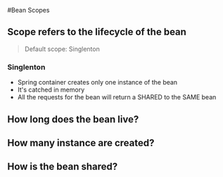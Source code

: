 #Bean Scopes

## Scope refers to the lifecycle of the bean

> Default scope: Singlenton
### Singlenton

* Spring container creates only one instance of the bean
* It's catched in memory
* All the requests for the bean will return a SHARED to the SAME bean

## How long does the bean live?
## How many instance are created?
## How is the bean shared?